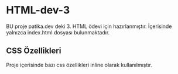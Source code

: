 # HTML-dev-3
BU proje patika.dev deki 3. HTML ödevi için hazırlanmıştır. İçerisinde yalnızca index.html dosyası bulunmaktadır.

## CSS Özellikleri
Proje içerisinde bazı css özellikleri inline olarak kullanılmıştır.
